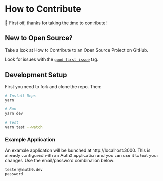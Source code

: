 # How to Contribute

👋 First off, thanks for taking the time to contribute!

## New to Open Source?

Take a look at [How to Contribute to an Open Source Project on GitHub](https://egghead.io/courses/how-to-contribute-to-an-open-source-project-on-github).

Look for issues with the [`good first issue`](https://github.com/jamiedavenport/nauth0/issues?q=is%3Aopen+is%3Aissue+label%3A%22good+first+issue%22) tag.

## Development Setup

First you need to fork and clone the repo. Then:

```bash
# Install Deps
yarn

# Run
yarn dev

# Test
yarn test --watch
```

### Example Application

An example application will be launched at http://localhost:3000. This is already configured with an Auth0 application and you can use it to test your changes. Use the email/password combination below:

```
tester@nauth0.dev
password
```
